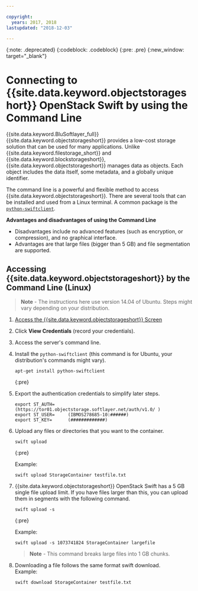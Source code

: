 ```yaml
---

copyright:
  years: 2017, 2018
lastupdated: "2018-12-03"

---
```

{:note: .deprecated}
{:codeblock: .codeblock} 
{:pre: .pre}
{:new_window: target="_blank"}

# Connecting to {{site.data.keyword.objectstorageshort}} OpenStack Swift by using the Command Line

{{site.data.keyword.BluSoftlayer_full}} {{site.data.keyword.objectstorageshort}} provides a low-cost storage solution that can be used for many applications. Unlike {{site.data.keyword.filestorage_short}} and {{site.data.keyword.blockstorageshort}}, {{site.data.keyword.objectstorageshort}} manages data as objects. Each object includes the data itself, some metadata, and a globally unique identifier.

The command line is a powerful and flexible method to access {{site.data.keyword.objectstorageshort}}. There are several tools that can be installed and used from a Linux terminal. A common package is the [`python-swiftclient`](https://pypi.python.org/pypi/python-swiftclient). 

**Advantages and disadvantages of using the Command Line**
- Disadvantages include no advanced features (such as encryption, or compression), and no graphical interface.
- Advantages are that large files (bigger than 5 GB) and file segmentation are supported.

## Accessing {{site.data.keyword.objectstorageshort}} by the Command Line (Linux)

>**Note** - The instructions here use version 14.04 of Ubuntu. Steps might vary depending on your distribution.

1. [Access the {{site.data.keyword.objectstorageshort}} Screen](interacting-in-portal.html)
2. Click **View Credentials** (record your credentials).
3. Access the server's command line.
4. Install the `python-swiftclient` (this command is for Ubuntu, your distribution's commands might vary).<br/>
   ```
   apt-get install python-swiftclient
   ```
   {:pre}
   
5. Export the authentication credentials to simplify later steps.<br/>
   ```
   export ST_AUTH=     (https://tor01.objectstorage.softlayer.net/auth/v1.0/ )
   export ST_USER=     (IBMOS278685-10:######)
   export ST_KEY=      (#############)
   ```

6. Upload any files or directories that you want to the container.<br/>
   ```
   swift upload
   ```
   {:pre}
   
   Example: 
   ```
   swift upload StorageContainer testfile.txt
   ```
   
7. {{site.data.keyword.objectstorageshort}} OpenStack Swift has a 5 GB single file upload limit. If you have files larger than this, you can upload them in segments with the following command. <br/>
    ```
    swift upload -s
    ```
    {:pre}
    
    Example: 
    ```
    swift upload -s 1073741824 StorageContainer largefile
    ```
    
    >**Note** - This command breaks large files into 1 GB chunks.
    
8. Downloading a file follows the same format swift download.<br/>
   Example: 
   ```
   swift download StorageContainer testfile.txt
   ```
   
